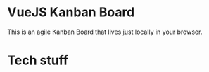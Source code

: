 # VueJS Kanban Board

This is an agile Kanban Board that lives just locally in your browser.

# Tech stuff

